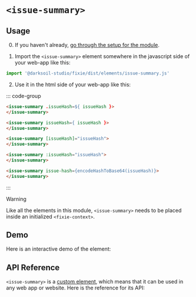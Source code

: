 # `<issue-summary>`

## Usage

0. If you haven't already, [go through the setup for the module](/setup).

1. Import the `<issue-summary>` element somewhere in the javascript side of your web-app like this:

```js
import '@darksoil-studio/fixie/dist/elements/issue-summary.js'
```

2. Use it in the html side of your web-app like this:

::: code-group
```html [Lit]
<issue-summary .issueHash=${ issueHash }>
</issue-summary>
```

```html [React]
<issue-summary issueHash={ issueHash }>
</issue-summary>
```

```html [Angular]
<issue-summary [issueHash]="issueHash">
</issue-summary>
```

```html [Vue]
<issue-summary :issueHash="issueHash">
</issue-summary>
```

```html [Svelte]
<issue-summary issue-hash={encodeHashToBase64(issueHash)}>
</issue-summary>
```
:::

> [!WARNING]
> Like all the elements in this module, `<issue-summary>` needs to be placed inside an initialized `<fixie-context>`.

## Demo

Here is an interactive demo of the element:

<element-demo>
</element-demo>

<script setup>
import { onMounted } from "vue";
import { ProfilesClient, ProfilesStore } from '@darksoil-studio/profiles-zome';
import { demoProfiles, ProfilesZomeMock } from '@darksoil-studio/profiles-zome/dist/mocks.js';
import { decodeHashFromBase64, encodeHashToBase64 } from '@holochain/client';
import { render } from "lit";
import { html, unsafeStatic } from "lit/static-html.js";

import { FixieZomeMock, sampleIssue } from "../../ui/src/mocks.ts";
import { FixieStore } from "../../ui/src/fixie-store.ts";
import { FixieClient } from "../../ui/src/fixie-client.ts";

onMounted(async () => {
  // Elements need to be imported on the client side, not the SSR side
  // Reference: https://vitepress.dev/guide/ssr-compat#importing-in-mounted-hook
  await import('@api-viewer/docs/lib/api-docs.js');
  await import('@api-viewer/demo/lib/api-demo.js');
  await import('@darksoil-studio/profiles-zome/dist/elements/profiles-context.js');
  if (!customElements.get('fixie-context')) await import('../../ui/src/elements/fixie-context.ts');
  if (!customElements.get('issue-summary')) await import('../../ui/src/elements/issue-summary.ts');

  const profiles = await demoProfiles();

  const profilesMock = new ProfilesZomeMock(
    profiles,
    Array.from(profiles.keys())[0]
  );
  const profilesStore = new ProfilesStore(new ProfilesClient(profilesMock, "fixie_test"));

  const mock = new FixieZomeMock();
  const client = new FixieClient(mock, "fixie_test");

  const issue = await sampleIssue(client);

  const record = await mock.create_issue(issue);

  const store = new FixieStore(client);
  
  render(html`
    <profiles-context .store=${profilesStore}>
      <fixie-context .store=${store}>
        <api-demo src="custom-elements.json" only="issue-summary" exclude-knobs="store">
          <template data-element="issue-summary" data-target="host">
            <issue-summary issue-hash="${unsafeStatic(encodeHashToBase64(record.signed_action.hashed.hash))}"></issue-summary>
          </template>
        </api-demo>
      </fixie-context>
    </profiles-context>
  `, document.querySelector('element-demo'))
  })


</script>

## API Reference

`<issue-summary>` is a [custom element](https://web.dev/articles/custom-elements-v1), which means that it can be used in any web app or website. Here is the reference for its API:

<api-docs src="custom-elements.json" only="issue-summary">
</api-docs>
